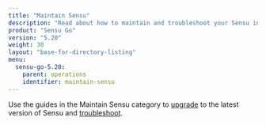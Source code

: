 ```yaml
---
title: "Maintain Sensu"
description: "Read about how to maintain and troubleshoot your Sensu installation, including upgrading to the latest Sensu version."
product: "Sensu Go"
version: "5.20"
weight: 30
layout: "base-for-directory-listing"
menu:
  sensu-go-5.20:
    parent: operations
    identifier: maintain-sensu
---
```


Use the guides in the Maintain Sensu category to [upgrade][1] to the latest version of Sensu and [troubleshoot][2].


[1]: upgrade/
[2]: troubleshoot/
